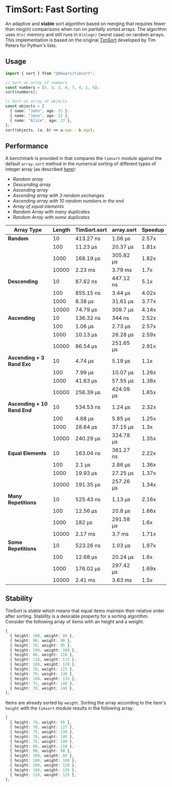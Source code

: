 # TimSort: Fast Sorting

An adaptive and **stable** sort algorithm based on merging that requires fewer
than nlog(n) comparisons when run on partially sorted arrays. The algorithm uses
`O(n)` memory and still runs in `O(nlogn)` (worst case) on random arrays.\
This implementation is based on the original
[TimSort](http://svn.python.org/projects/python/trunk/Objects/listsort.txt)
developed by Tim Peters for Python's lists.

## Usage

```ts
import { sort } from "@dewars/timsort";

// Sort an array of numbers
const numbers = [5, 3, 2, 8, 7, 4, 1, 6];
sort(numbers);

// Sort an array of objects
const objects = [
  { name: "John", age: 25 },
  { name: "Jane", age: 22 },
  { name: "Alice", age: 27 },
];
sort(objects, (a, b) => a.age - b.age);
```

## Performance

A benchmark is provided in that compares the `timsort` module against the
default `array.sort` method in the numerical sorting of different types of
integer array (as described
[here](http://svn.python.org/projects/python/trunk/Objects/listsort.txt)):

- _Random array_
- _Descending array_
- _Ascending array_
- _Ascending array with 3 random exchanges_
- _Ascending array with 10 random numbers in the end_
- _Array of equal elements_
- _Random Array with many duplicates_
- _Random Array with some duplicates_

| Array Type                  | Length | TimSort.sort | array.sort | Speedup |
| --------------------------- | ------ | ------------ | ---------- | ------- |
| **Random**                  | 10     | 413.27 ns    | 1.06 µs    | 2.57x   |
|                             | 100    | 11.23 µs     | 20.37 µs   | 1.81x   |
|                             | 1000   | 168.19 µs    | 305.82 µs  | 1.82x   |
|                             | 10000  | 2.23 ms      | 3.79 ms    | 1.7x    |
| **Descending**              | 10     | 87.62 ns     | 447.12 ns  | 5.1x    |
|                             | 100    | 855.15 ns    | 3.44 µs    | 4.02x   |
|                             | 1000   | 8.38 µs      | 31.61 µs   | 3.77x   |
|                             | 10000  | 74.79 µs     | 309.7 µs   | 4.14x   |
| **Ascending**               | 10     | 136.32 ns    | 344 ns     | 2.52x   |
|                             | 100    | 1.06 µs      | 2.73 µs    | 2.57x   |
|                             | 1000   | 10.13 µs     | 26.28 µs   | 2.59x   |
|                             | 10000  | 86.54 µs     | 251.65 µs  | 2.91x   |
| **Ascending + 3 Rand Exc**  | 10     | 4.74 µs      | 5.19 µs    | 1.1x    |
|                             | 100    | 7.99 µs      | 10.07 µs   | 1.26x   |
|                             | 1000   | 41.63 µs     | 57.55 µs   | 1.38x   |
|                             | 10000  | 256.39 µs    | 424.09 µs  | 1.65x   |
| **Ascending + 10 Rand End** | 10     | 534.53 ns    | 1.24 µs    | 2.32x   |
|                             | 100    | 4.68 µs      | 5.85 µs    | 1.25x   |
|                             | 1000   | 28.64 µs     | 37.15 µs   | 1.3x    |
|                             | 10000  | 240.29 µs    | 324.78 µs  | 1.35x   |
| **Equal Elements**          | 10     | 163.04 ns    | 361.27 ns  | 2.22x   |
|                             | 100    | 2.1 µs       | 2.86 µs    | 1.36x   |
|                             | 1000   | 19.93 µs     | 27.25 µs   | 1.37x   |
|                             | 10000  | 191.35 µs    | 257.26 µs  | 1.34x   |
| **Many Repetitions**        | 10     | 525.43 ns    | 1.13 µs    | 2.16x   |
|                             | 100    | 12.56 µs     | 20.8 µs    | 1.66x   |
|                             | 1000   | 182 µs       | 291.58 µs  | 1.6x    |
|                             | 10000  | 2.17 ms      | 3.7 ms     | 1.71x   |
| **Some Repetitions**        | 10     | 523.26 ns    | 1.03 µs    | 1.97x   |
|                             | 100    | 12.68 µs     | 20.24 µs   | 1.6x    |
|                             | 1000   | 176.02 µs    | 297.42 µs  | 1.69x   |
|                             | 10000  | 2.41 ms      | 3.63 ms    | 1.5x    |

## Stability

TimSort is _stable_ which means that equal items maintain their relative order
after sorting. Stability is a desirable property for a sorting algorithm.
Consider the following array of items with an height and a weight.

```ts
[
  { height: 100, weight: 80 },
  { height: 90, weight: 90 },
  { height: 70, weight: 95 },
  { height: 100, weight: 100 },
  { height: 80, weight: 110 },
  { height: 110, weight: 115 },
  { height: 100, weight: 120 },
  { height: 70, weight: 125 },
  { height: 70, weight: 130 },
  { height: 100, weight: 135 },
  { height: 75, weight: 140 },
  { height: 70, weight: 140 },
];
```

Items are already sorted by `weight`. Sorting the array according to the item's
`height` with the `timsort` module results in the following array:

```ts
[
  { height: 70, weight: 95 },
  { height: 70, weight: 125 },
  { height: 70, weight: 130 },
  { height: 70, weight: 140 },
  { height: 75, weight: 140 },
  { height: 80, weight: 110 },
  { height: 90, weight: 90 },
  { height: 100, weight: 80 },
  { height: 100, weight: 100 },
  { height: 100, weight: 120 },
  { height: 100, weight: 135 },
  { height: 110, weight: 115 },
];
```
